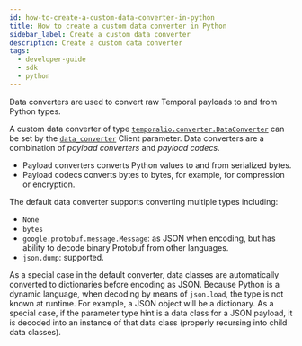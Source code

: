 ```yaml
---
id: how-to-create-a-custom-data-converter-in-python
title: How to create a custom data converter in Python
sidebar_label: Create a custom data converter
description: Create a custom data converter
tags:
  - developer-guide
  - sdk
  - python
---
```


Data converters are used to convert raw Temporal payloads to and from Python types.

A custom data converter of type [`temporalio.converter.DataConverter`](https://python.temporal.io/temporalio.converter.dataconverter) can be set by the [`data_converter`](https://python.temporal.io/temporalio.client.client#data_converter) Client parameter.
Data converters are a combination of _payload converters_ and _payload codecs_.

- Payload converters converts Python values to and from serialized bytes.
- Payload codecs converts bytes to bytes, for example, for compression or encryption.

The default data converter supports converting multiple types including:

- `None`
- `bytes`
- `google.protobuf.message.Message`: as JSON when encoding, but has ability to decode binary Protobuf from other languages.
- `json.dump`: supported.

As a special case in the default converter, data classes are automatically converted to dictionaries before encoding as JSON. Because Python is a dynamic language, when decoding by means of `json.load`, the type is not known at runtime. For example, a JSON object will be a dictionary. As a special case, if the parameter type hint is a data class for a JSON payload, it is decoded into an instance of that data class (properly recursing into child data classes).
